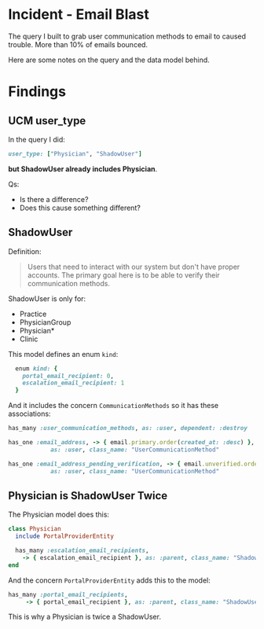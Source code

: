 # Incident - Email Blast

The query I built to grab user communication methods to email to caused trouble. More than 10% of emails bounced.

Here are some notes on the query and the data model behind.

# Findings

## UCM user_type

In the query I did:

```ruby
user_type: ["Physician", "ShadowUser"]
```

**but ShadowUser already includes Physician**.

Qs:
- Is there a difference?
- Does this cause something different?

## ShadowUser

Definition:
> Users that need to interact with our system but don't have proper accounts. The primary goal here is to be able to verify their communication methods.

ShadowUser is only for:

- Practice
- PhysicianGroup
- Physician*
- Clinic

This model defines an enum `kind`:
```ruby
  enum kind: {
    portal_email_recipient: 0,
    escalation_email_recipient: 1
  }
```

And it includes the concern `CommunicationMethods` so it has these associations:
```ruby
has_many :user_communication_methods, as: :user, dependent: :destroy

has_one :email_address, -> { email.primary.order(created_at: :desc) },
            as: :user, class_name: "UserCommunicationMethod"

has_one :email_address_pending_verification, -> { email.unverified.order(created_at: :desc) },
            as: :user, class_name: "UserCommunicationMethod"
```

## Physician is ShadowUser Twice

The Physician model does this:
```ruby
class Physician
  include PortalProviderEntity

  has_many :escalation_email_recipients,
    -> { escalation_email_recipient }, as: :parent, class_name: "ShadowUser"
end
```

And the concern `PortalProviderEntity` adds this to the model:
```ruby
has_many :portal_email_recipients,
	 -> { portal_email_recipient }, as: :parent, class_name: "ShadowUser"
```

This is why a Physician is twice a ShadowUser.